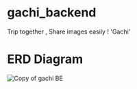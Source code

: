 # gachi_backend
Trip together , Share images easily ! 
'Gachi'

# ERD Diagram
![Copy of gachi BE](https://github.com/TeamGachi/gachi_backend/assets/81519350/ff21a969-f765-458a-b43a-63435c127905)

